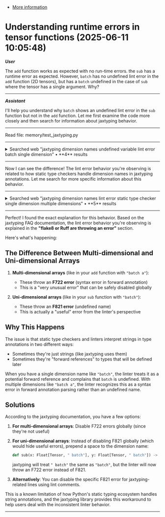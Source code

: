 <!-- Generated by SpecStory -->

- [More information](https://docs.kidger.site/jaxtyping/faq/)

# Understanding runtime errors in tensor functions (2025-06-11 10:05:48)

_**User**_

The `add` function works as expected with no run-time errors. the `sub` has a runtime error as expected. However, `batch` has no undefined lint error in the `add` function (2D tensors), but has a `batch` undefined in the case of `sub` where the tensor has a single argument. Why? 

---

_**Assistant**_

I'll help you understand why `batch` shows an undefined lint error in the `sub` function but not in the `add` function. Let me first examine the code more closely and then search for information about jaxtyping behavior.

---

Read file: memory/test_jaxtyping.py

---

<details>
            <summary>Searched web "jaxtyping dimension names undefined variable lint error batch single dimension" • **4** results</summary>
        
| Title | URL |
|-------|-----|
| Array annotations - jaxtyping | https://docs.kidger.site/jaxtyping/api/array/ |
| FAQ - jaxtyping | https://docs.kidger.site/jaxtyping/faq/ |
| Errors — JAX documentation | https://docs.jax.dev/en/latest/errors.html |
| JAX Errors — JAX documentation | https://jax.readthedocs.io/en/latest/errors.html |

</details>

---

Now I can see the difference! The lint error behavior you're observing is related to how static type checkers handle dimension names in jaxtyping annotations. Let me search for more specific information about this behavior.

---

<details>
            <summary>Searched web "jaxtyping dimension names lint error static type checker single dimension multiple dimensions" • **5** results</summary>
        
| Title | URL |
|-------|-----|
| FAQ - jaxtyping | https://docs.kidger.site/jaxtyping/faq/ |
| No more shape errors! Type annotations for the ... | https://kidger.site/thoughts/jaxtyping/ |
| FAQ - jaxtyping | https://docs.kidger.site/jaxtyping/faq/ |
| Errors — JAX documentation | https://docs.jax.dev/en/latest/errors.html |
| JAX Errors — JAX documentation | https://jax.readthedocs.io/en/latest/errors.html |

</details>

---

Perfect! I found the exact explanation for this behavior. Based on the jaxtyping FAQ documentation, the lint error behavior you're observing is explained in the **"flake8 or Ruff are throwing an error"** section.

Here's what's happening:

## The Difference Between Multi-dimensional and Uni-dimensional Arrays

1. **Multi-dimensional arrays** (like in your `add` function with `"batch a"`):
   - These throw an **F722 error** (syntax error in forward annotation)
   - This is a "very unusual error" that can be safely disabled globally

2. **Uni-dimensional arrays** (like in your `sub` function with `"batch"`):
   - These throw an **F821 error** (undefined name) 
   - This is actually a "useful" error from the linter's perspective

## Why This Happens

The issue is that static type checkers and linters interpret strings in type annotations in two different ways:
- Sometimes they're just strings (like jaxtyping uses them)
- Sometimes they're "forward references" to types that will be defined later

When you have a single dimension name like `"batch"`, the linter treats it as a potential forward reference and complains that `batch` is undefined. With multiple dimensions like `"batch a"`, the linter recognizes this as a syntax error in forward annotation parsing rather than an undefined name.

## Solutions

According to the jaxtyping documentation, you have a few options:

1. **For multi-dimensional arrays**: Disable F722 errors globally (since they're not useful)

2. **For uni-dimensional arrays**: Instead of disabling F821 globally (which would hide useful errors), prepend a space to the dimension name:
   ```python
   def sub(x: Float[Tensor, " batch"], y: Float[Tensor, " batch"]) -> Float[Tensor, " batch"]:
   ```
   
   jaxtyping will treat `" batch"` the same as `"batch"`, but the linter will now throw an F722 error instead of F821.

3. **Alternatively**: You can disable the specific F821 error for jaxtyping-related lines using lint comments.

This is a known limitation of how Python's static typing ecosystem handles string annotations, and the jaxtyping library provides this workaround to help users deal with the inconsistent linter behavior.

---

